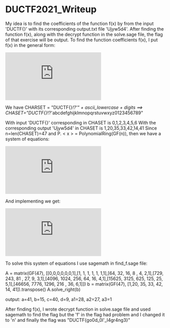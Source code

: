 # DUCTF2021_Writeup

My idea is to find the coefficients of the function f(x) by from the input 'DUCTF{}' with its corresponding output.txt file 'Ujyw5d4'. After finding the function f(x), along with the decrypt function in the solve.sage file, the flag of that exercise will be output.
To find the function coefficients f(x), I put f(x) in the general form:

![equation](http://www.sciweavers.org/tex2img.php?eq=f%28x%29%20%3D%20%20a%2Ax%5E%7B6%7D%20%2B%20b%2Ax%5E%7B5%7D%20%2B%20c%2Ax%5E%7B4%7D%20%2B%20d%2Ax%5E%7B3%7D%20%2B%20a1%2Ax%5E%7B2%7D%20%2B%20a2%2Ax%2B%20a3&bc=White&fc=Black&im=jpg&fs=12&ff=arev&edit=0)

We have CHARSET = "DUCTF{}_!?'" + ascii_lowercase + digits
==> CHASET="DUCTF{}_!?'abcdefghijklmnopqrstuvwxyz0123456789"

With input 'DUCTF{}' corresponding in CHASET is 0,1,2,3,4,5,6
With the corresponding output 'Ujyw5d4' in CHASET is 1,20,35,33,42,14,41
Since n=len(CHASET)=47 and P. < x > = PolynomialRing(GF(n)), then we have a system of equations:

![equation](http://www.sciweavers.org/tex2img.php?eq=%5Cbegin%7Bcases%7Df%28x%3D0%29%20mod%2047%20%3D%201%5C%5Cf%28x%3D1%29%20mod%2047%20%3D%2020%5C%5Cf%28x%3D2%29%20mod%2047%20%3D%2035%5C%5Cf%28x%3D3%29%20mod%2047%20%3D%2033%5C%5Cf%28x%3D4%29%20mod%2047%20%3D%2042%5C%5Cf%28x%3D5%29%20mod%2047%20%3D%2014%5C%5Cf%28x%3D6%29%20mod%2047%20%3D%2041%5C%5C%5Cend%7Bcases%7D%20%0A&bc=White&fc=Black&im=jpg&fs=12&ff=arev&edit=0)

And implementing we get:

![equation](http://www.sciweavers.org/tex2img.php?eq=%5Cbegin%7Bcases%7D%28a%2A0%5E%7B6%7D%20%2B%20b%2A0%5E%7B5%7D%20%2B%20c%2A0%5E%7B4%7D%20%2B%20d%2A0%5E%7B3%7D%20%2B%20a1%2A0%5E%7B2%7D%20%2B%20a2%2A0%20%2B%20a3%29%20mod%2047%20%3D%201%5C%5C%28a%2A1%5E%7B6%7D%20%2B%20b%2A1%5E%7B5%7D%20%2B%20c%2A1%5E%7B4%7D%20%2B%20d%2A1%5E%7B3%7D%20%2B%20a1%2A1%5E%7B2%7D%20%2B%20a2%2A1%20%2B%20a3%29%20mod%2047%20%3D%2020%5C%5C%28a%2A2%5E%7B6%7D%20%2B%20b%2A2%5E%7B5%7D%20%2B%20c%2A2%5E%7B4%7D%20%2B%20d%2A2%5E%7B3%7D%20%2B%20a1%2A2%5E%7B2%7D%20%2B%20a2%2A2%20%2B%20a3%29%20mod%2047%20%3D%2035%5C%5C%28a%2A3%5E%7B6%7D%20%2B%20b%2A3%5E%7B5%7D%20%2B%20c%2A3%5E%7B4%7D%20%2B%20d%2A3%5E%7B3%7D%20%2B%20a1%2A3%5E%7B2%7D%20%2B%20a2%2A3%20%2B%20a3%29%20mod%2047%20%3D%2033%5C%5C%28a%2A4%5E%7B6%7D%20%2B%20b%2A4%5E%7B5%7D%20%2B%20c%2A4%5E%7B4%7D%20%2B%20d%2A4%5E%7B3%7D%20%2B%20a1%2A4%5E%7B2%7D%20%2B%20a2%2A4%20%2B%20a3%29%20mod%2047%20%3D%2042%5C%5C%28a%2A5%5E%7B6%7D%20%2B%20b%2A5%5E%7B5%7D%20%2B%20c%2A5%5E%7B4%7D%20%2B%20d%2A5%5E%7B3%7D%20%2B%20a1%2A5%5E%7B2%7D%20%2B%20a2%2A5%20%2B%20a3%29%20mod%2047%20%3D%2014%5C%5C%28a%2A6%5E%7B6%7D%20%2B%20b%2A6%5E%7B5%7D%20%2B%20c%2A6%5E%7B4%7D%20%2B%20d%2A6%5E%7B3%7D%20%2B%20a1%2A6%5E%7B2%7D%20%2B%20a2%2A6%20%2B%20a3%29%20mod%2047%20%3D%2041%5Cend%7Bcases%7D%20%0A&bc=White&fc=Black&im=jpg&fs=12&ff=arev&edit=0)

To solve this system of equations I use sagemath in find_f.sage file:

A = matrix(GF(47), [[0,0,0,0,0,0,1],[1, 1, 1, 1, 1, 1,1],[64, 32, 16, 8 , 4, 2,1],[729, 243, 81
 , 27, 9, 3,1],[4096, 1024, 256, 64, 16, 4,1],[15625, 3125, 625, 125, 25, 5,1],[46656, 7776, 1296, 216 , 36, 6,1]])
b = matrix(GF(47), [1,20, 35, 33, 42, 14, 41]).transpose()
A.solve_right(b)

output: a=41, b=15, c=40, d=9, a1=28, a2=27, a3=1

After finding f(x), I wrote decrypt function in solve.sage file and used sagemath to find the flag but the 'f' in the flag had problem and I changed it to 'n' and finally the flag was "DUCTF{go0d_0l'_l4gr4ng3}"
